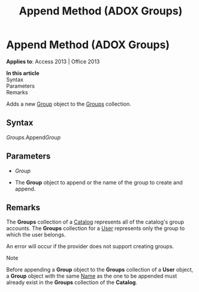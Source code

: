 ﻿---
title: Append Method (ADOX Groups)
TOCTitle: Append Method (ADOX Groups)
ms:assetid: c3245a24-55b8-3f3f-1c4a-43a119d84dc8
ms:mtpsurl: https://msdn.microsoft.com/library/JJ249954(v=office.15)
ms:contentKeyID: 48547567
ms.date: 09/18/2015
mtps_version: v=office.15
---

# Append Method (ADOX Groups)


**Applies to**: Access 2013 | Office 2013

**In this article**  
Syntax  
Parameters  
Remarks  

Adds a new [Group](group-object-adox.md) object to the [Groups](groups-collection-adox.md) collection.

## Syntax

*Groups*.Append*Group*

## Parameters

  - *Group*

  - The **Group** object to append or the name of the group to create and append.

## Remarks

The **Groups** collection of a [Catalog](catalog-object-adox.md) represents all of the catalog's group accounts. The **Groups** collection for a [User](user-object-adox.md) represents only the group to which the user belongs.

An error will occur if the provider does not support creating groups.


> [!NOTE]
> <P>Before appending a <STRONG>Group</STRONG> object to the <STRONG>Groups</STRONG> collection of a <STRONG>User</STRONG> object, a <STRONG>Group</STRONG> object with the same <A href="name-property-adox.md">Name</A> as the one to be appended must already exist in the <STRONG>Groups</STRONG> collection of the <STRONG>Catalog</STRONG>.</P>


